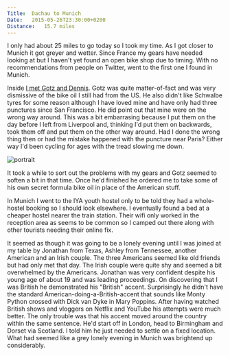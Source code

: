 ```yaml
---
Title:	Dachau to Munich
Date:	2015-05-26T23:30:00+0200
Distance:	15.7 miles
---
```


I only had about 25 miles to go today so I took my time. As I got closer to Munich it got greyer and wetter. Since France my gears have needed looking at but I haven't yet found an open bike shop due to timing. With no recommendations from people on Twitter, went to the first one I found in Munich. 

Inside [I met Gotz and Dennis](https://twitter.com/RTWbike/status/603228923598602242). Gotz was quite matter-of-fact and was very dismissive of the bike oil I still had from the US. He also didn't like Schwalbe tyres for some reason although I have loved mine and have only had three punctures since San Francisco. He did point out that mine were on the wrong way around. This was a bit embarrasing because I put them on the day before I left from Liverpool and, thinking I'd put them on backwards, took them off and put them on the other way around. Had I done the wrong thing then or had the mistake happened with the puncture near Paris? Either way I'd been cycling for ages with the tread slowing me down.

![portrait](https://pbs.twimg.com/media/CF8ZJG4UgAAzf-i.jpg "Gotz and Dennis")

It took a while to sort out the problems with my gears and Gotz seemed to soften a bit in that time. Once he'd finished he ordered me to take some of his own secret formula bike oil in place of the American stuff.

In Munich I went to the IYA youth hostel only to be told they had a whole-hostel booking so I should look elsewhere. I eventually found a bed at a cheaper hostel nearer the train station. Their wifi only worked in the reception area as seems to be common so I camped out there along with other tourists needing their online fix. 

It seemed as though it was going to be a lonely evening until I was joined at my table by Jonathan from Texas, Ashley from Tennessee, another American and an Irish couple. The three Americans seemed like old friends but had only met that day. The Irish couple were quite shy and seemed a bit overwhelmed by the Americans. Jonathan was very confident despite his young age of about 19 and was leading proceedings. On discovering that I was British he demonstrated his "British" accent. Surprisingly he didn't have the standard American-doing-a-British-accent that sounds like Monty Python crossed with Dick van Dyke in Mary Poppins. After having watched British shows and vloggers on Netflix and YouTube his attempts were much better. The only trouble was that his accent moved around the country within the same sentence. He'd start off in London, head to Birmingham and Dorset via Scotland. I told him he just needed to settle on a fixed location. What had seemed like a grey lonely evening in Munich was brightend up considerably.